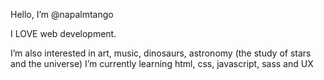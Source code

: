 Hello, I’m @napalmtango

I LOVE web development.

I’m also interested in art, music, dinosaurs, astronomy (the study of stars and the universe)
I’m currently learning html, css, javascript, sass and UX


<!---
napalmtango/napalmtango is a ✨ special ✨ repository because its `README.md` (this file) appears on your GitHub profile.
You can click the Preview link to take a look at your changes.
--->
